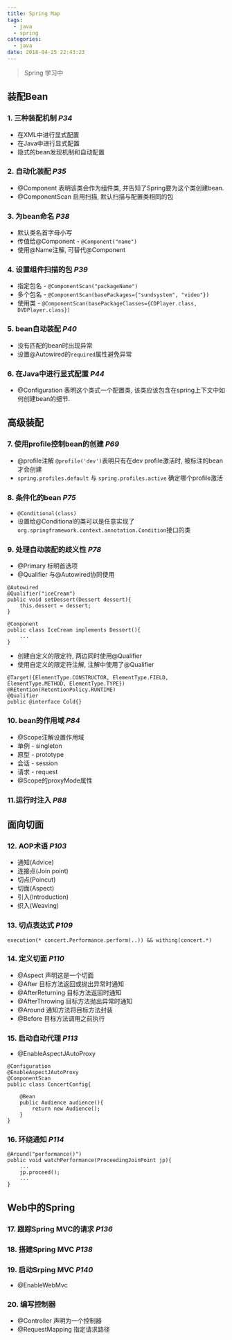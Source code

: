 ```yaml
---
title: Spring Map
tags:
  - java
  - spring
categories:
  - java
date: 2018-04-25 22:43:23
---
```


> Spring 学习中
  
<!-- more -->

## 装配Bean
### 1. 三种装配机制 *P34*
* 在XML中进行显式配置
* 在Java中进行显式配置
* 隐式的bean发现机制和自动配置

### 2. 自动化装配 *P35*
* @Component 表明该类会作为组件类, 并告知了Spring要为这个类创建bean.
* @ComponentScan 启用扫描, 默认扫描与配置类相同的包

### 3. 为bean命名 *P38*
* 默认类名首字母小写
* 传值给@Component - `@Component("name")`
* 使用@Name注解, 可替代@Component

### 4. 设置组件扫描的包 *P39*
* 指定包名 - `@ComponentScan("packageName")`
* 多个包名 - `@ComponentScan(basePackages={"sundsystem", "video"})`
* 使用类 - `@ComponentScan(basePackageClasses={CDPlayer.class, DVDPlayer.class})`

### 5. bean自动装配 *P40*
* 没有匹配的bean时出现异常
* 设置@Autowired的`required`属性避免异常

### 6. 在Java中进行显式配置 *P44*
* @Configuration 表明这个类式一个配置类, 该类应该包含在spring上下文中如何创建bean的细节.

## 高级装配
### 7. 使用profile控制bean的创建 *P69*
* @profile注解 `@profile('dev')`表明只有在dev profile激活时, 被标注的bean才会创建
* `spring.profiles.default` 与 `spring.profiles.active` 确定哪个profile激活

### 8. 条件化的bean *P75*
* `@Conditional(class)`
* 设置给@Conditional的类可以是任意实现了`org.springframework.context.annotation.Condition`接口的类

### 9. 处理自动装配的歧义性 *P78*
* @Primary 标明首选项
* @Qualifier 与@Autowired协同使用
```
@Autowired
@Qualifier("iceCream")
public void setDessert(Dessert dessert){
	this.dessert = dessert;
}

@Component
public class IceCream implements Dessert(){
	...
}
```
* 创建自定义的限定符, 两边同时使用@Qualifier
* 使用自定义的限定符注解, 注解中使用了@Qualifier
```
@Target({ElementType.CONSTRUCTOR, ElementType.FIELD, ElementType.METHOD, ElementType.TYPE})
@REtention(RetentionPolicy.RUNTIME)
@Qualifier
public @interface Cold{}
```

### 10. bean的作用域 *P84*
* @Scope注解设置作用域
* 单例 - singleton
* 原型 - prototype
* 会话 - session
* 请求 - request
* @Scope的proxyMode属性

### 11.运行时注入 *P88*

## 面向切面
### 12. AOP术语 *P103*
* 通知(Advice)
* 连接点(Join point)
* 切点(Poincut)
* 切面(Aspect)
* 引入(Introduction)
* 织入(Weaving)

### 13. 切点表达式 *P109*
`execution(* concert.Performance.perform(..)) && withing(concert.*)`


### 14. 定义切面 *P110*
* @Aspect 声明这是一个切面
* @After 目标方法返回或抛出异常时通知
* @AfterReturning 目标方法返回时通知
* @AfterThrowing 目标方法抛出异常时通知
* @Around 通知方法将目标方法封装
* @Before 目标方法调用之前执行

### 15. 启动自动代理 *P113*
* @EnableAspectJAutoProxy
```
@Configuration
@EnableAspectJAutoProxy
@ComponentScan
public class ConcertConfig{
	
	@Bean
	public Audience audience(){
		return new Audience();
	}
}
```

### 16. 环绕通知 *P114*
```
@Around("performance()")
public void watchPerformance(ProceedingJoinPoint jp){
	...
	jp.proceed();
	...
}
```

## Web中的Spring
### 17. 跟踪Spring MVC的请求 *P136*
### 18. 搭建Spring MVC *P138*
### 19. 启动Srping MVC *P140*
* @EnableWebMvc

### 20. 编写控制器
* @Controller 声明为一个控制器
* @RequestMapping 指定请求路径

